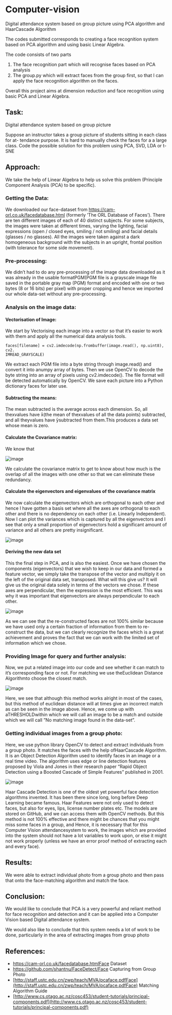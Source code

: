 # Computer-vision
Digital attendance system based on group picture using PCA algorithm and HaarCascade Algorithm 


The codes submitted corresponds to creating a face recognition system based on PCA algorithm 
and using basic Linear Algebra. 

The code consists of two parts 
1) The face recognition part which will recognise faces based on PCA analysis
2) The group.py which will extract faces from the group first, so that I can apply the face recognition algorithm on the faces.

Overall this project aims at dimension reduction and face recognition using basic PCA and Linear Algebra. 


## Task:

Digital attendance system based on group picture

Suppose an instructor takes a group picture of students sitting in each class for at-
tendance purpose. It is hard to manually check the faces for a a large class. Code the
possible solution for this problem using PCA, SVD, LDA or t-SNE

## Approach:

We take the help of Linear Algebra to help us solve this problem (Principle Component Analysis
(PCA) to be specific).

###  Getting the Data:

We downloaded our face-dataset from https://cam-orl.co.uk/facedatabase.html (formerly ’The
ORL Database of Faces’). There are ten different images of each of 40 distinct subjects. For
some subjects, the images were taken at different times, varying the lighting, facial expressions (open
/ closed eyes, smiling / not smiling) and facial details (glasses / no glasses). All the images were
taken against a dark homogeneous background with the subjects in an upright, frontal position (with
tolerance for some side movement).

### Pre-processing:

We didn’t had to do any pre-processing of the image data downloaded as it was already in the usable
formatPGM(PGM file is a grayscale image file saved in the portable gray map (PGM) format and
encoded with one or two bytes (8 or 16 bits) per pixel) with proper cropping and hence we imported
our whole data-set without any pre-processing.


### Analysis on the image data:

####  Vectorisation of Image:

We start by Vectorising each image into a vector so that it’s easier to work with them and apply all
the numerical data analysis tools.

```
faces[filename] = cv2.imdecode(np.frombuffer(image.read(), np.uint8), cv2.
IMREAD_GRAYSCALE)
```

We extract each PGM file into a byte string through image.read() and convert it into anumpy
array of bytes. Then we use OpenCV to decode the byte string into an array of pixels using
cv2.imdecode(). The file format will be detected automatically by OpenCV. We save each picture
into a Python dictionary faces for later use.

####  Subtracting the means:

The mean subtracted is the average across each dimension. So, all thexvalues have ̄x(the mean of
thexvalues of all the data points) subtracted, and all theyvalues have ̄ysubtracted from them.This
produces a data set whose mean is zero.

####  Calculate the Covariance matrix:


We know that

![image](https://user-images.githubusercontent.com/66754219/221323600-f99923cd-d9d4-4bdf-ab57-722c4650064e.png)


We calculate the covariance matrix to get to know about how much is the overlap of all the images
with one other so that we can eliminate these redundancy.

####  Calculate the eigenvectors and eigenvalues of the covariance matrix

We now calculate the eigenvectors which are orthogonal to each other and hence I have gotten a
basis set where all the axes are orthogonal to each other and there is no dependency on each other
(i.e. Linearly Independent). Now I can plot the variances which is captured by all the eigenvectors
and I see that only a small proportion of eigenvectors hold a significant amount of variance and all
others are pretty insignificant.



![image](https://user-images.githubusercontent.com/66754219/221322238-295b9d99-38c9-47e7-8915-40659e556102.png)


####  Deriving the new data set

This the final step in PCA, and is also the easiest. Once we have chosen the components (eigenvectors)
that we wish to keep in our data and formed a feature vector, we simply take the transpose of the
vector and multiply it on the left of the original data set, transposed.
What will this give us? It will give us the original data solely in terms of the vectors we chose.
If these axes are perpendicular, then the expression is the most efficient. This was why it was
important that eigenvectors are always perpendicular to each other.


![image](https://user-images.githubusercontent.com/66754219/221322433-f17e790f-7d66-47b3-b349-68f05d9bac8b.png)


As we can see that the re-constructed faces are not 100% similar because we have used only a
certain fraction of information from them to re-construct the data, but we can clearly recognize the
faces which is a great achievement and proves the fact that we can work with the limited set of
information which we chose.

###  Providing Image for query and further analysis:

Now, we put a related image into our code and see whether it can match to it’s corresponding face
or not.
For matching we use theEuclidean Distance Algorithmto choose the closest match.


![image](https://user-images.githubusercontent.com/66754219/221322549-3f2dab2f-3690-48de-ba43-e5fb31417094.png)


Here, we see that although this method works alright in most of the cases, but this method of
euclidean distance will at times give an incorrect match as can be seen in the image above. Hence,
we come up with aTHRESHOLDwithin which we will call an image to be a match and outside
which we will call ”No matching image found in the data-set”.

###  Getting individual images from a group photo:

Here, we use python library OpenCV to detect and extract individuals from a group photo. It
matches the faces with the help ofHaarCascade Algorithm.
It is an Object Detection Algorithm used to identify faces in an image or a real time video. The
algorithm uses edge or line detection features proposed by Viola and Jones in their research paper
“Rapid Object Detection using a Boosted Cascade of Simple Features” published in 2001.


![image](https://user-images.githubusercontent.com/66754219/221322625-10967f53-af7f-4fa3-9889-12eaf1e451f1.png)



Haar Cascade Detection is one of the oldest yet powerful face detection algorithms invented. It has
been there since long, long before Deep Learning became famous. Haar Features were not only used
to detect faces, but also for eyes, lips, license number plates etc. The models are stored on GitHub,
and we can access them with OpenCV methods. But this method is not 100% effective and there might be chances that you might miss some faces in a group, and Hence, it is necessary that for this
Computer Vision attendancesystem to work, the images which are provided into the system
should not have a lot variables to work upon, or else it might not work properly (unless we have an
error proof method of extracting each and every face).

##  Results:

We were able to extract individual photo from a group photo and then pass that onto
the face-matching algorithm and match the face.

##  Conclusion:

We would like to conclude that PCA is a very powerful and reliant method for face recognition and
detection and it can be applied into a Computer Vision based Digital attendance system.

We would also like to conclude that this system needs a lot of work to be done, particularly in
the area of extracting images from group photo

##  References:

- https://cam-orl.co.uk/facedatabase.htmlFace Dataset
- https://github.com/shantnu/FaceDetect/Face Capturing from Group Photo
- [http://staff.ustc.edu.cn/zwp/teach/MVA/pcaface.pdfFace](http://staff.ustc.edu.cn/zwp/teach/MVA/pcaface.pdfFace) Matching Algorithm Guide
- [http://www.cs.otago.ac.nz/cosc453/student-tutorials/principal-components.pdf](http://www.cs.otago.ac.nz/cosc453/student-tutorials/principal-components.pdf)



